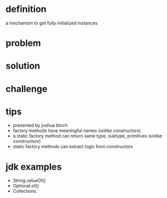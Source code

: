 # definition
a mechanism to get fully initialized instances

# problem

# solution

# challenge

# tips
- presented by joshua bloch
- factory methods have meaningful names (unlike constructors)
- a static factory method can return same type, subtype, primitives (unlike constructors)
- static factory methods can extract logic from constructors

# jdk examples
- String.valueOf()
- Optional.of()
- Collections.
